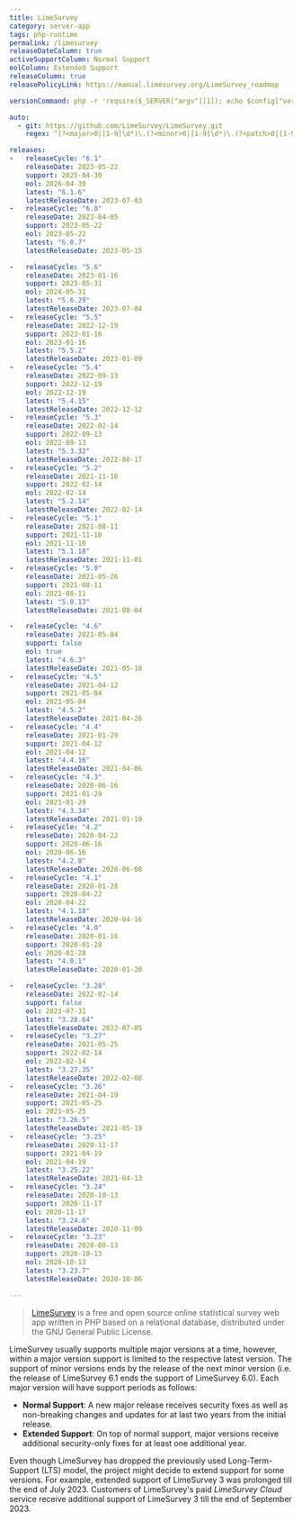```yaml
---
title: LimeSurvey
category: server-app
tags: php-runtime
permalink: /limesurvey
releaseDateColumn: true
activeSupportColumn: Normal Support
eolColumn: Extended Support
releaseColumn: true
releasePolicyLink: https://manual.limesurvey.org/LimeSurvey_roadmap

versionCommand: php -r 'require($_SERVER["argv"][1]); echo $config["versionnumber"]."\n";' -- "$WEBROOT/application/config/version.php"

auto:
  - git: https://github.com/LimeSurvey/LimeSurvey.git
    regex: ^(?<major>0|[1-9]\d*)\.(?<minor>0|[1-9]\d*)\.(?<patch>0|[1-9]\d*)(?:\+(?<build>\d+))?$

releases:
-   releaseCycle: "6.1"
    releaseDate: 2023-05-22
    support: 2025-04-30
    eol: 2026-04-30
    latest: "6.1.6"
    latestReleaseDate: 2023-07-03
-   releaseCycle: "6.0"
    releaseDate: 2023-04-05
    support: 2023-05-22
    eol: 2023-05-22
    latest: "6.0.7"
    latestReleaseDate: 2023-05-15

-   releaseCycle: "5.6"
    releaseDate: 2023-01-16
    support: 2023-05-31
    eol: 2024-05-31
    latest: "5.6.29"
    latestReleaseDate: 2023-07-04
-   releaseCycle: "5.5"
    releaseDate: 2022-12-19
    support: 2023-01-16
    eol: 2023-01-16
    latest: "5.5.2"
    latestReleaseDate: 2023-01-09
-   releaseCycle: "5.4"
    releaseDate: 2022-09-13
    support: 2022-12-19
    eol: 2022-12-19
    latest: "5.4.15"
    latestReleaseDate: 2022-12-12
-   releaseCycle: "5.3"
    releaseDate: 2022-02-14
    support: 2022-09-13
    eol: 2022-09-13
    latest: "5.3.32"
    latestReleaseDate: 2022-08-17
-   releaseCycle: "5.2"
    releaseDate: 2021-11-10
    support: 2022-02-14
    eol: 2022-02-14
    latest: "5.2.14"
    latestReleaseDate: 2022-02-14
-   releaseCycle: "5.1"
    releaseDate: 2021-08-11
    support: 2021-11-10
    eol: 2021-11-10
    latest: "5.1.18"
    latestReleaseDate: 2021-11-01
-   releaseCycle: "5.0"
    releaseDate: 2021-05-26
    support: 2021-08-11
    eol: 2021-08-11
    latest: "5.0.13"
    latestReleaseDate: 2021-08-04

-   releaseCycle: "4.6"
    releaseDate: 2021-05-04
    support: false
    eol: true
    latest: "4.6.3"
    latestReleaseDate: 2021-05-18
-   releaseCycle: "4.5"
    releaseDate: 2021-04-12
    support: 2021-05-04
    eol: 2021-05-04
    latest: "4.5.2"
    latestReleaseDate: 2021-04-26
-   releaseCycle: "4.4"
    releaseDate: 2021-01-29
    support: 2021-04-12
    eol: 2021-04-12
    latest: "4.4.16"
    latestReleaseDate: 2021-04-06
-   releaseCycle: "4.3"
    releaseDate: 2020-06-16
    support: 2021-01-29
    eol: 2021-01-29
    latest: "4.3.34"
    latestReleaseDate: 2021-01-19
-   releaseCycle: "4.2"
    releaseDate: 2020-04-22
    support: 2020-06-16
    eol: 2020-06-16
    latest: "4.2.8"
    latestReleaseDate: 2020-06-08
-   releaseCycle: "4.1"
    releaseDate: 2020-01-28
    support: 2020-04-22
    eol: 2020-04-22
    latest: "4.1.18"
    latestReleaseDate: 2020-04-16
-   releaseCycle: "4.0"
    releaseDate: 2020-01-16
    support: 2020-01-28
    eol: 2020-01-28
    latest: "4.0.1"
    latestReleaseDate: 2020-01-20

-   releaseCycle: "3.28"
    releaseDate: 2022-02-14
    support: false
    eol: 2023-07-31
    latest: "3.28.64"
    latestReleaseDate: 2023-07-05
-   releaseCycle: "3.27"
    releaseDate: 2021-05-25
    support: 2022-02-14
    eol: 2022-02-14
    latest: "3.27.35"
    latestReleaseDate: 2022-02-08
-   releaseCycle: "3.26"
    releaseDate: 2021-04-19
    support: 2021-05-25
    eol: 2021-05-25
    latest: "3.26.5"
    latestReleaseDate: 2021-05-19
-   releaseCycle: "3.25"
    releaseDate: 2020-11-17
    support: 2021-04-19
    eol: 2021-04-19
    latest: "3.25.22"
    latestReleaseDate: 2021-04-13
-   releaseCycle: "3.24"
    releaseDate: 2020-10-13
    support: 2020-11-17
    eol: 2020-11-17
    latest: "3.24.6"
    latestReleaseDate: 2020-11-09
-   releaseCycle: "3.23"
    releaseDate: 2020-08-13
    support: 2020-10-13
    eol: 2020-10-13
    latest: "3.23.7"
    latestReleaseDate: 2020-10-06

---
```


> [LimeSurvey](https://www.limesurvey.org/) is a free and open source online statistical survey web app written in PHP based on a relational database, distributed under the GNU General Public License.

LimeSurvey usually supports multiple major versions at a time, however, within a major version support is limited to the respective latest version. The support of minor versions ends by the release of the next minor version (i.e. the release of LimeSurvey 6.1 ends the support of LimeSurvey 6.0). Each major version will have support periods as follows:

- **Normal Support**: A new major release receives security fixes as well as non-breaking changes and updates for at last two years from the initial release.
- **Extended Support**: On top of normal support, major versions receive additional security-only fixes for at least one additional year.

Even though LimeSurvey has dropped the previously used Long-Term-Support (LTS) model, the project might decide to extend support for some versions. For example, extended support of LimeSurvey 3 was prolonged till the end of July 2023. Customers of LimeSurvey's paid *LimeSurvey Cloud* service receive additional support of LimeSurvey 3 till the end of September 2023.
